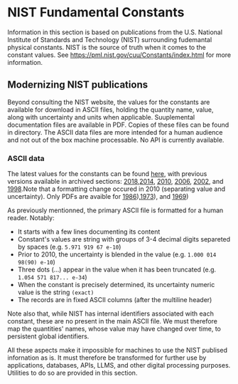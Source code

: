 # NIST Fundamental Constants

Information in this section is based on publications from the U.S. National Institute of Standards and Technology (NIST) surrounding fudemantal physical constants.
NIST is the source of truth when it comes to the constant values. See https://pml.nist.gov/cuu/Constants/index.html for more information.

## Modernizing NIST publications

Beyond consulting the NIST website, the values for the constants are available for download in ASCII files, holding the quantity name, value, along with uncertainty and units when applicable. Suuplemental documentation files are available in PDF. Copies of these files can be found in directory. The ASCII data files are more intended for a human audience and not out of the box machine processable. No API is currently available. 

### ASCII data

The latest values for the constants can be found [here]( https://pml.nist.gov/cuu/Constants/Table/allascii.txt), with previous versions available in archived sections: [2018](https://pml.nist.gov/cuu/Constants/archive2018.html),[2014](https://pml.nist.gov/cuu/Constants/archive2014.html), [2010](https://pml.nist.gov/cuu/Constants/archive2010.html), [2006](https://pml.nist.gov/cuu/Constants/archive2006.html), [2002](https://pml.nist.gov/cuu/Constants/archive2002.html), and [1998](https://pml.nist.gov/cuu/Constants/archive1998.html).Note that a formatting change occured in 2010 (separating value and uncertainty). Only PDFs are avaible for [1986](https://pml.nist.gov/cuu/Constants/archive1986.html)),[1973](https://pml.nist.gov/cuu/Constants/archive1973.html)), and [1969](https://pml.nist.gov/cuu/Constants/archive1969.html)) 

As previously mentionned, the primary ASCII file is formatted for a human reader. Notably:
- It starts with a few lines documenting its content
- Constant's values are string with groups of 3-4 decimal digits separeted by spaces (e.g. `5.971 919 67 e-10`)
- Prior to 2010, the uncertainty is blended in the value (e.g. `1.000 014 98(90) e-10`)
- Three dots (...) appear in the value when it has been truncated (e.g. `1.054 571 817... e-34`)
- When the constant is precisely determined, its uncertainty numeric value is the string `(exact)`
- The records are in fixed ASCII columns (after the multiline header)

Note also that, while NIST has internal identifiers associated with each constant, these are no present in the main ASCII file. We must therefore map the quantities' names, whose value may have changed over time, to persistent global identifiers.

All these aspects make it impossible for machines to use the NIST publised infornation as is. It must therefore be transformed for further use by applications, databases, APIs, LLMS, and other digital processing purposes. Utilities to do so are provided in this section.


